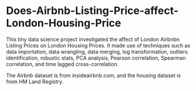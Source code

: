 # Does-Airbnb-Listing-Price-affect-London-Housing-Price

This tiny data science project investigated the affect of London Airbnbn Listing Prices on London Housing Prices. It made use of techniques such as data importation, data wrangling, data merging, log transformation, outliers identification, robustic stats, PCA analysis, Pearson correlation, Spearman correlation, and time lagged cross-correlation. 

The Airbnb dataset is from insideairbnb.com, and the housing dataset is from HM Land Registry. 
